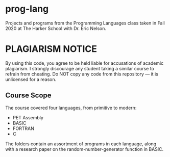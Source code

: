 # prog-lang
Projects and programs from the Programming Languages class taken in Fall 2020 at The Harker School with Dr. Eric Nelson. 

# PLAGIARISM NOTICE
By using this code, you agree to be held liable for accusations of academic plagiarism. I strongly discourage any student taking a similar course
to refrain from cheating. Do NOT copy any code from this repository — it is unlicensed for a reason. 

## Course Scope
The course covered four languages, from primitive to modern: 
- PET Assembly
- BASIC
- FORTRAN
- C

The folders contain an assortment of programs in each language, along with a research paper on the random-number-generator function in BASIC.


